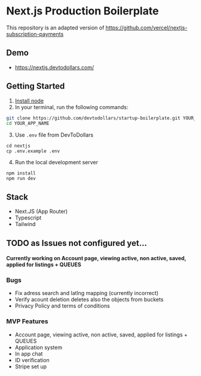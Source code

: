 # Next.js Production Boilerplate

This repository is an adapted version of https://github.com/vercel/nextjs-subscription-payments 

## Demo

- https://nextjs.devtodollars.com/

## Getting Started

1. [Install node](https://nodejs.org/en/download)
2. In your terminal, run the following commands:

```bash
git clone https://github.com/devtodollars/startup-boilerplate.git YOUR_APP_NAME
cd YOUR_APP_NAME
```
3. Use `.env` file from DevToDollars
```
cd nextjs
cp .env.example .env
```
4. Run the local development server
```
npm install
npm run dev
```

## Stack

- Next.JS (App Router)
- Typescript
- Tailwind


## TODO as Issues not configured yet...

#### Currently working on  Account page, viewing active, non active, saved, applied for listings + QUEUES

### Bugs
* Fix adress search and latlng mapping (currently incorrect)
* Verify acount deletion deletes also the objects from buckets
* Privacy Policy and terms of conditions


### MVP Features
* Account page, viewing active, non active, saved, applied for listings + QUEUES
* Application system
* In app chat
* ID verification
* Stripe set up 



